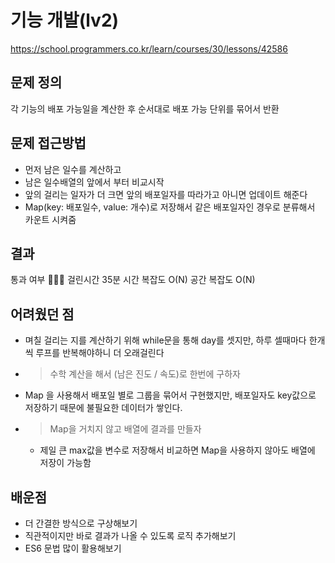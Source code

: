 # 기능 개발(lv2)

https://school.programmers.co.kr/learn/courses/30/lessons/42586

## 문제 정의

각 기능의 배포 가능일을 계산한 후 순서대로 배포 가능 단위를 묶어서 반환

## 문제 접근방법

- 먼저 남은 일수를 계산하고
- 남은 일수배열의 앞에서 부터 비교시작
- 앞의 걸리는 일자가 더 크면 앞의 배포일자를 따라가고 아니면 업데이트 해준다
- Map(key: 배포일수, value: 개수)로 저장해서 같은 배포일자인 경우로 분류해서 카운트 시켜줌

## 결과

통과 여부 🙆🏻‍♀️
걸린시간 35분
시간 복잡도 O(N)
공간 복잡도 O(N)

## 어려웠던 점

- 며칠 걸리는 지를 계산하기 위해 while문을 통해 day를 셋지만, 하루 셀때마다 한개씩 루프를 반복해야하니 더 오래걸린다
- > 수학 계산을 해서 (남은 진도 / 속도)로 한번에 구하자
- Map 을 사용해서 배포일 별로 그룹을 묶어서 구현했지만, 배포일자도 key값으로 저장하기 때문에 불필요한 데이터가 쌓인다.
- > Map을 거치지 않고 배열에 결과를 만들자
  - 제일 큰 max값을 변수로 저장해서 비교하면 Map을 사용하지 않아도 배열에 저장이 가능함

## 배운점

- 더 간결한 방식으로 구상해보기
- 직관적이지만 바로 결과가 나올 수 있도록 로직 추가해보기
- ES6 문법 많이 활용해보기
